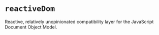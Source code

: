 # `reactiveDom`

Reactive, relatively unopinionated compatibility layer for the JavaScript Document Object Model.
